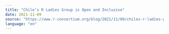 ```yaml
---
title: "Chile’s R Ladies Group is Open and Inclusive"
date: 2021-11-09
source: "https://www.r-consortium.org/blog/2021/11/09/chiles-r-ladies-group-is-open-and-inclusive"
language: "en"
---
```

